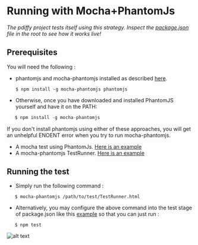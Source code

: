 # Running with Mocha+PhantomJs
_The pdiffy project tests itself using this strategy. Inspect the [package.json](https://raw.github.com/kennychua/pdiffy/master/package.json) file in the root to see how it works live!_

## Prerequisites
You will need the following :
* phantomjs and mocha-phantomjs installed as described [here](https://github.com/metaskills/mocha-phantomjs).
   ```
   $ npm install -g mocha-phantomjs phantomjs
   ```
* Otherwise, once you have downloaded and installed PhantomJS yourself and have it on the PATH:
```javascript
   $ npm install -g mocha-phantomjs
```
If you don't install phantomjs using either of these approaches, you will get an unhelpful ENOENT error when you try to run mocha-phantomjs.

* A mocha test using PhantomJs. [Here is an example](https://raw.github.com/kennychua/pdiffy/master/js/test/pdiffy.test.js)
* A mocha-phantomjs TestRunner. [Here is an example](https://raw.github.com/kennychua/pdiffy/master/js/test/TestRunner.html)


## Running the test
* Simply run the following command :
```
   $ mocha-phantomjs /path/to/test/TestRunner.html
```

* Alternatively, you may configure the above command into the test stage of package.json like this [example](https://raw.github.com/kennychua/pdiffy/master/package.json) so that you can just run :
```
   $ npm test
```

![alt text](http://kennychua.net/wp-content/uploads/2013/08/mocha_phantomjs.png "XXXtest run screenshot")
